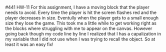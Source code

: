 #441 HW-11
For this assignment, I have a moving block that the player needs to avoid. Every time the player is hit the screen flashes red and the player decreases in size. Eventully when the player gets to a small enough size they lose the game. 
This took me a little while to get working right as the blocks where struggling with me to appear on the canvas. However going back though my code line by line I realized that I has a capalization in my variable that I did not use when I was trying to recall the object. So at least it was an easy fix!

